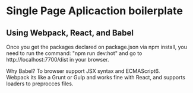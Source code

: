 # Single Page Aplicaction boilerplate

## Using Webpack, React, and Babel

Once you get the packages declared on package.json via npm install, 
you need to run the command: "npm run dev:hot" and go to http://localhost:7700/dist in your browser.

Why Babel? To browser support JSX syntax and ECMAScript6.<br/>
Webpack its like a Grunt or Gulp and works fine with React, and supports loaders to preprocces files.

